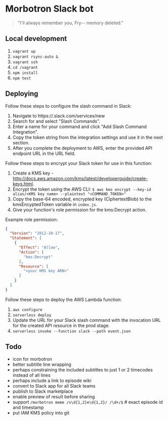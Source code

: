 # Morbotron Slack bot

> "I'll always remember you, Fry-- memory deleted."

## Local development

1. `vagrant up`
1. `vagrant rsync-auto &`
1. `vagrant ssh`
1. `cd /vagrant`
1. `npm install`
1. `npm test`

## Deploying

Follow these steps to configure the slash command in Slack:

1. Navigate to https://<your-team-domain>.slack.com/services/new
1. Search for and select "Slash Commands".
1. Enter a name for your command and click "Add Slash Command Integration".
1. Copy the token string from the integration settings and use it in the next section.
1. After you complete the deployment to AWS, enter the provided API endpoint URL in the URL field.

Follow these steps to encrypt your Slack token for use in this function:

1. Create a KMS key - http://docs.aws.amazon.com/kms/latest/developerguide/create-keys.html.
1. Encrypt the token using the AWS CLI: `$ aws kms encrypt --key-id alias/<KMS key name> --plaintext "<COMMAND_TOKEN>"`
1. Copy the base-64 encoded, encrypted key (CiphertextBlob) to the kmsEncyptedToken variable in `index.js`.
1. Give your function's role permission for the kms:Decrypt action.

Example role permission:
```json
{
  "Version": "2012-10-17",
  "Statement": [
    {
      "Effect": "Allow",
      "Action": [
        "kms:Decrypt"
      ],
      "Resource": [
        "<your KMS key ARN>"
      ]
    }
  ]
}
```

Follow these steps to deploy the AWS Lambda function:

1. `aws configure`
1. `serverless deploy`
1. Update the URL for your Slack slash command with the invocation URL for the created API resource in the prod stage.
1. `serverless invoke --function slack --path event.json`

## Todo

* icon for morbotron
* better subtitle line wrapping
* perhaps constraining the included subtitles to just 1 or 2 timecodes instead of all lines
* perhaps include a link to episode wiki
* convert to Slack app for all Slack teams
* publish to Slack marketplace
* enable preview of result before sharing
* support `/morbotron meme /s\d{1,2}e\d{1,2}/ /\d+/$` # exact episode id and timestamp
* put IAM KMS policy into git
